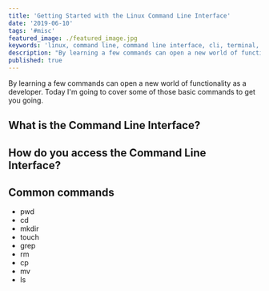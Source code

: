 ```yaml
---
title: 'Getting Started with the Linux Command Line Interface'
date: '2019-06-10'
tags: '#misc'
featured_image: ./featured_image.jpg
keywords: 'linux, command line, command line interface, cli, terminal, macos, iterm'
description: "By learning a few commands can open a new world of functionality as a developer. Today I'm going to cover some of those basic commands to get you going."
published: true
---
```


By learning a few commands can open a new world of functionality as a developer. Today I'm going to cover some of those basic commands to get you going.

## What is the Command Line Interface?

## How do you access the Command Line Interface?

## Common commands

- pwd
- cd
- mkdir
- touch
- grep
- rm
- cp
- mv
- ls